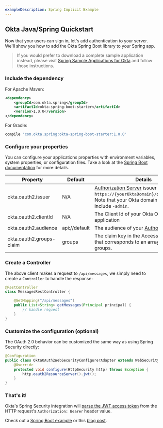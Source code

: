 ```yaml
---
exampleDescription: Spring Implicit Example
---
```


## Okta Java/Spring Quickstart

Now that your users can sign in, let's add authentication to your server. We'll show you how to add the Okta Spring Boot library to your Spring app.

> If you would prefer to download a complete sample application instead, please visit [Spring Sample Applications for Okta][] and follow those instructions.

### Include the dependency

For Apache Maven:
```xml
<dependency>
    <groupId>com.okta.spring</groupId>
    <artifactId>okta-spring-boot-starter</artifactId>
    <version>1.0.0</version>
</dependency>
```

For Gradle:
```groovy
compile 'com.okta.spring:okta-spring-boot-starter:1.0.0'
```

### Configure your properties

You can configure your applications properties with environment variables, system properties, or configuration files. Take a look at the [Spring Boot documentation](https://docs.spring.io/spring-boot/docs/current/reference/html/boot-features-external-config.html) for more details.

| Property | Default | Details |
|----------|---------|---------|
| okta.oauth2.issuer     | N/A | [Authorization Server](/docs/how-to/set-up-auth-server) issuer URL, i.e.: `https://{yourOktaDomain}/oauth2/default`. Note that your Okta domain does **not** include `-admin`. |
| okta.oauth2.clientId   | N/A | The Client Id of your Okta OIDC application |
| okta.oauth2.audience   | api://default | The audience of your [Authorization Server](/docs/how-to/set-up-auth-server) |
| okta.oauth2.groups-claim | groups | The claim key in the Access Token's JWT that corresponds to an array of the users groups. |

### Create a Controller

The above client makes a request to `/api/messages`, we simply need to create a `Controller` to handle the response:

```java
@RestController
class MessagesRestController {

    @GetMapping("/api/messages")
    public List<String> getMessages(Principal principal) {
        // handle request
    }
}
```

### Customize the configuration (optional)

The OAuth 2.0 behavior can be customized the same way as using Spring Security directly:

```java
@Configuration
public class OktaOAuth2WebSecurityConfigurerAdapter extends WebSecurityConfigurerAdapter {
    @Override
    protected void configure(HttpSecurity http) throws Exception {
        http.oauth2ResourceServer().jwt();
    }
}
```
### That's it!

Okta's Spring Security integration will [parse the JWT access token](/blog/2017/06/21/what-the-heck-is-oauth#oauth-flows) from the HTTP request's `Authorization: Bearer` header value.

Check out a [Spring Boot example](https://github.com/okta/okta-spring-boot/tree/master/examples) or this [blog post](/blog/2017/09/19/build-a-secure-notes-application-with-kotlin-typescript-and-okta).

[Spring Sample Applications for Okta]: https://github.com/okta/samples-java-spring
